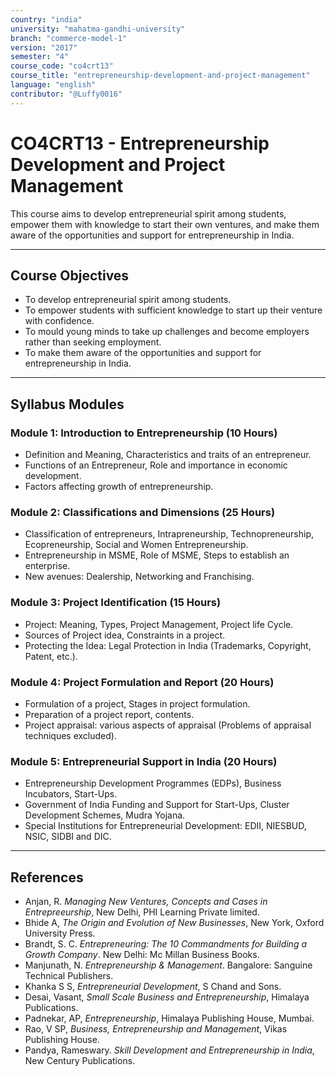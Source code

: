 ```yaml
---
country: "india"
university: "mahatma-gandhi-university"
branch: "commerce-model-1"
version: "2017"
semester: "4"
course_code: "co4crt13"
course_title: "entrepreneurship-development-and-project-management"
language: "english"
contributor: "@Luffy0016"
---
```

# CO4CRT13 - Entrepreneurship Development and Project Management

This course aims to develop entrepreneurial spirit among students, empower them with knowledge to start their own ventures, and make them aware of the opportunities and support for entrepreneurship in India.

---
## Course Objectives

* To develop entrepreneurial spirit among students.
* To empower students with sufficient knowledge to start up their venture with confidence.
* To mould young minds to take up challenges and become employers rather than seeking employment.
* To make them aware of the opportunities and support for entrepreneurship in India.

---
## Syllabus Modules

### Module 1: Introduction to Entrepreneurship (10 Hours)
* Definition and Meaning, Characteristics and traits of an entrepreneur.
* Functions of an Entrepreneur, Role and importance in economic development.
* Factors affecting growth of entrepreneurship.

### Module 2: Classifications and Dimensions (25 Hours)
* Classification of entrepreneurs, Intrapreneurship, Technopreneurship, Ecopreneurship, Social and Women Entrepreneurship.
* Entrepreneurship in MSME, Role of MSME, Steps to establish an enterprise.
* New avenues: Dealership, Networking and Franchising.

### Module 3: Project Identification (15 Hours)
* Project: Meaning, Types, Project Management, Project life Cycle.
* Sources of Project idea, Constraints in a project.
* Protecting the Idea: Legal Protection in India (Trademarks, Copyright, Patent, etc.).

### Module 4: Project Formulation and Report (20 Hours)
* Formulation of a project, Stages in project formulation.
* Preparation of a project report, contents.
* Project appraisal: various aspects of appraisal (Problems of appraisal techniques excluded).

### Module 5: Entrepreneurial Support in India (20 Hours)
* Entrepreneurship Development Programmes (EDPs), Business Incubators, Start-Ups.
* Government of India Funding and Support for Start-Ups, Cluster Development Schemes, Mudra Yojana.
* Special Institutions for Entrepreneurial Development: EDII, NIESBUD, NSIC, SIDBI and DIC.

---
## References
* Anjan, R. *Managing New Ventures, Concepts and Cases in Entrepreeurship*, New Delhi, PHI Learning Private limited.
* Bhide A, *The Origin and Evolution of New Businesses*, New York, Oxford University Press.
* Brandt, S. C. *Entrepreneuring: The 10 Commandments for Building a Growth Company*. New Delhi: Mc Millan Business Books.
* Manjunath, N. *Entrepreneurship & Management*. Bangalore: Sanguine Technical Publishers.
* Khanka S S, *Entrepreneurial Development*, S Chand and Sons.
* Desai, Vasant, *Small Scale Business and Entrepreneurship*, Himalaya Publications.
* Padnekar, AP, *Entrepreneurship*, Himalaya Publishing House, Mumbai.
* Rao, V SP, *Business, Entrepreneurship and Management*, Vikas Publishing House.
* Pandya, Rameswary. *Skill Development and Entrepreneurship in India*, New Century Publications.